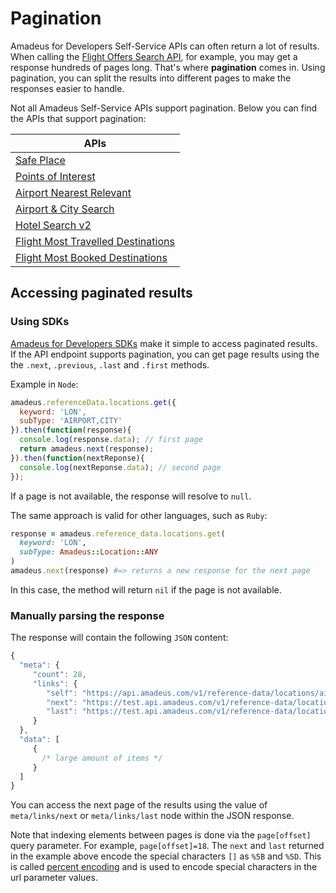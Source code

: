 # Pagination

Amadeus for Developers Self-Service APIs can often return a lot of results. When calling the [Flight Offers Search
API](https://developers.amadeus.com/self-service/category/air/api-doc/flight-offers-search), for example, you may get a response hundreds of pages long.
That's where **pagination** comes in. Using pagination, you can split the results into different pages to make the responses easier to handle.

Not all Amadeus Self-Service APIs support pagination. Below you can find the APIs that support pagination:

| APIs      |
| ----------- 
| [Safe Place](https://developers.amadeus.com/self-service/category/covid-19-and-travel-safety/api-doc/safe-place) 
| [Points of Interest](https://developers.amadeus.com/self-service/category/destination-content/api-doc/points-of-interest)
| [Airport Nearest Relevant](https://developers.amadeus.com/self-service/category/air/api-doc/airport-nearest-relevant)
| [Airport & City Search](https://developers.amadeus.com/self-service/category/air/api-doc/airport-and-city-search)
| [Hotel Search v2](https://developers.amadeus.com/self-service/category/hotel/api-doc/hotel-search) 
| [Flight Most Travelled Destinations](https://developers.amadeus.com/self-service/category/air/api-doc/flight-most-traveled-destinations)
| [Flight Most Booked Destinations](https://developers.amadeus.com/self-service/category/air/api-doc/flight-most-booked-destinations)

## Accessing paginated results

### Using SDKs

[Amadeus for Developers SDKs](https://github.com/amadeus4dev) make it simple to access paginated results. If the API endpoint supports pagination, you can get page results using the the `.next`, `.previous`, `.last` and
`.first` methods.

Example in `Node`:

```javascript
amadeus.referenceData.locations.get({
  keyword: 'LON',
  subType: 'AIRPORT,CITY'
}).then(function(response){
  console.log(response.data); // first page
  return amadeus.next(response);
}).then(function(nextReponse){
  console.log(nextReponse.data); // second page
});
```

If a page is not available, the response will resolve to `null`.

The same approach is valid for other languages, such as `Ruby`:

```ruby
response = amadeus.reference_data.locations.get(
  keyword: 'LON',
  subType: Amadeus::Location::ANY
)
amadeus.next(response) #=> returns a new response for the next page
```

In this case, the method will return `nil` if the page is not available.

### Manually parsing the response

The response will contain the following `JSON` content:

```javascript
{
  "meta": {
     "count": 28,
     "links": {
        "self": "https://api.amadeus.com/v1/reference-data/locations/airports?latitude=49.0000&longitude=2.55",
        "next": "https://test.api.amadeus.com/v1/reference-data/locations/airports?latitude=49.0000&longitude=2.55&page%5Boffset%5D=10",
        "last": "https://test.api.amadeus.com/v1/reference-data/locations/airports?latitude=49.0000&longitude=2.55&page%5Boffset%5D=18"
     }
  },
  "data": [
     {
       /* large amount of items */
     }
  ]
}
```

You can access the next page of the results using the value of `meta/links/next` or
`meta/links/last` node within the JSON response.

Note that indexing elements between pages is done via the `page[offset]` query
parameter. For example, `page[offset]=18`. The `next` and `last` returned in the example above encode the special characters `[]` as `%5B` and `%5D`. This is called [percent
encoding](https://en.wikipedia.org/wiki/Percent-encoding) and is used to
encode special characters in the url parameter values.